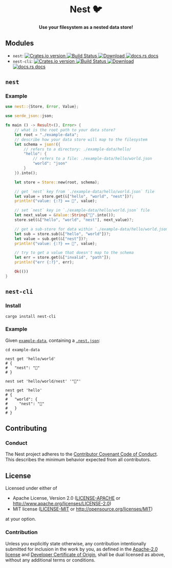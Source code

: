 <h1 align="center">Nest 🐦</h1>

<div align="center">
  <strong>
    Use your filesystem as a nested data store!
  </strong>
</div>

## Modules

- `nest`: [![Crates.io version](https://img.shields.io/crates/v/nest.svg?style=flat-square) ](https://crates.io/crates/nest)  [ ![Build Status](https://img.shields.io/travis/ahdinosaur/nest.svg?style=flat-square) ](https://travis-ci.org/ahdinosaur/nest)  [ ![Download](https://img.shields.io/crates/d/nest.svg?style=flat-square) ](https://crates.io/crates/nest)  [![docs.rs docs](https://img.shields.io/badge/docs-latest-blue.svg?style=flat-square)](https://docs.rs/nest)
- `nest-cli`: [![Crates.io version](https://img.shields.io/crates/v/nest-cli.svg?style=flat-square) ](https://crates.io/crates/nest-cli)  [ ![Build Status](https://img.shields.io/travis/ahdinosaur/nest.svg?style=flat-square) ](https://travis-ci.org/ahdinosaur/nest)  [ ![Download](https://img.shields.io/crates/d/nest-cli.svg?style=flat-square) ](https://crates.io/crates/nest-cli)  [![docs.rs docs](https://img.shields.io/badge/docs-latest-blue.svg?style=flat-square)](https://docs.rs/nest-cli)

## `nest`

### Example

```rust
use nest::{Store, Error, Value};

use serde_json::json;

fn main () -> Result<(), Error> {
    // what is the root path to your data store?
    let root = "./example-data";
    // describe how your data store will map to the filesystem
    let schema = json!({
        // refers to a directory: ./example-data/hello/
        "hello": {
            // refers to a file: ./example-data/hello/world.json
            "world": "json"
        }
    }).into();

    let store = Store::new(root, schema);

    // get `nest` key from `./example-data/hello/world.json` file
    let value = store.get(&["hello", "world", "nest"])?;
    println!("value: {:?} == 🐣", value);

    // set `nest` key in `./example-data/hello/world.json` file
    let next_value = &Value::String("🐥".into());
    store.set(&["hello", "world", "nest"], next_value)?;

    // get a sub-store for data within `./example-data/hello/world.json
    let sub = store.sub(&["hello", "world"])?;
    let value = sub.get(&["nest"])?;
    println!("value: {:?} == 🐥", value);

    // try to get a value that doesn't map to the schema
    let err = store.get(&["invalid", "path"]);
    println!("err {:?}", err);

    Ok(())
}
```

## `nest-cli`

### Install

```shell
cargo install nest-cli
```

### Example

Given [`example-data`](./example-data), containing a [`.nest.json`](./example-data/nest.json):

```shell
cd example-data

nest get 'hello/world'
# {
#   "nest": "🐣"
# }

nest set 'hello/world/nest' '"🐥"'

nest get 'hello'
# {
#   "world": {
#     "nest": "🐥"
#   }
# }
```

## Contributing

### Conduct

The Nest project adheres to the [Contributor Covenant Code of Conduct](https://www.contributor-covenant.org/version/1/4/code-of-conduct). This describes the minimum behavior expected from all contributors.

## License

Licensed under either of

- Apache License, Version 2.0 ([LICENSE-APACHE](LICENSE-APACHE) or http://www.apache.org/licenses/LICENSE-2.0)
- MIT license ([LICENSE-MIT](LICENSE-MIT) or http://opensource.org/licenses/MIT)

at your option.

### Contribution

Unless you explicitly state otherwise, any contribution intentionally submitted for inclusion in the work by you, as defined in the [Apache-2.0 license](LICENSE-APACHE) and [Developer Certificate of Origin](CERTIFICATE), shall be dual licensed as above, without any additional terms or conditions.
